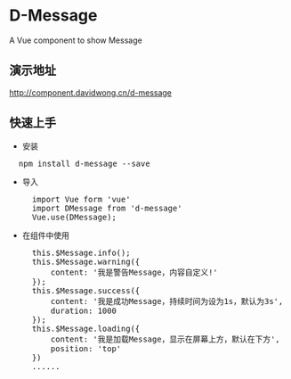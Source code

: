 ﻿# D-Message
A Vue component to show Message

## 演示地址
  http://component.davidwong.cn/d-message

## 快速上手
* 安装
<pre>
  npm install d-message --save
</pre>

* 导入
  <pre>
    import Vue form 'vue'
    import DMessage from 'd-message'
    Vue.use(DMessage);
  </pre>
* 在组件中使用
  <pre>
    this.$Message.info();
    this.$Message.warning({
        content: '我是警告Message，内容自定义!'
    });
    this.$Message.success({
        content: '我是成功Message，持续时间为设为1s，默认为3s',
        duration: 1000
    });
    this.$Message.loading({
        content: '我是加载Message，显示在屏幕上方，默认在下方',
        position: 'top'
    })
	......
  </pre>